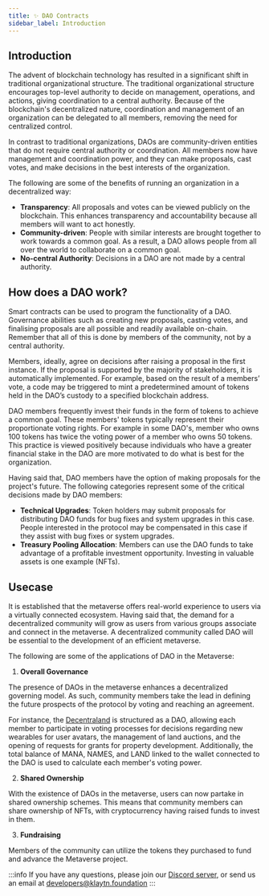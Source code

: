 ```yaml
---
title: ✨ DAO Contracts
sidebar_label: Introduction
---
```


## Introduction <a id="DAO Introduction"></a>
The advent of blockchain technology has resulted in a significant shift in traditional organizational structure. The traditional organizational structure encourages top-level authority to decide on management, operations, and actions, giving coordination to a central authority. Because of the blockchain's decentralized nature, coordination and management of an organization can be delegated to all members, removing the need for centralized control.

In contrast to traditional organizations, DAOs are community-driven entities that do not require central authority or coordination. All members now have management and coordination power, and they can make proposals, cast votes, and make decisions in the best interests of the organization.

The following are some of the benefits of running an organization in a decentralized way:

* **Transparency**: All proposals and votes can be viewed publicly on the blockchain. This enhances transparency and accountability because all members will want to act honestly.
* **Community-driven**: People with similar interests are brought together to work towards a common goal. As a result, a DAO allows people from all over the world to collaborate on a common goal.
* **No-central Authority**: Decisions in a DAO are not made by a central authority.

## How does a DAO work? <a id="How do DAO’s work"></a>

Smart contracts can be used to program the functionality of a DAO. Governance abilities such as creating new proposals, casting votes, and finalising proposals are all possible and readily available on-chain. Remember that all of this is done by members of the community, not by a central authority.

Members, ideally, agree on decisions after raising a proposal in the first instance. If the proposal is supported by the majority of stakeholders, it is automatically implemented. For example, based on the result of a members’ vote, a code may be triggered to mint a predetermined amount of tokens held in the DAO’s custody to a specified blockchain address.  

DAO members frequently invest their funds in the form of tokens to achieve a common goal. These members' tokens typically represent their proportionate voting rights. For example in some DAO's, member who owns 100 tokens has twice the voting power of a member who owns 50 tokens. This practice is viewed positively because individuals who have a greater financial stake in the DAO are more motivated to do what is best for the organization.

Having said that, DAO members have the option of making proposals for the project's future. The following categories represent some of the critical decisions made by DAO members:

* **Technical Upgrades**: Token holders may submit proposals for distributing DAO funds for bug fixes and system upgrades in this case. People interested in the protocol may be compensated in this case if they assist with bug fixes or system upgrades.
* **Treasury Pooling Allocation**: Members can use the DAO funds to take advantage of a profitable investment opportunity. Investing in valuable assets is one example (NFTs).


## Usecase <a id="DAO Usecase"></a>
It is established that the metaverse offers real-world experience to users via a virtually connected ecosystem. Having said that, the demand for a decentralized community will grow as users from various groups associate and connect in the metaverse. A decentralized community called DAO will be essential to the development of an efficient  metaverse.

The following are some of the applications of DAO in the Metaverse:

1. **Overall Governance**
   
The presence of DAOs in the metaverse enhances a decentralized governing model. As such, community members take the lead in defining the future prospects of the protocol by voting and reaching an agreement.

For instance, the [Decentraland](https://docs.decentraland.org/player/general/dao/dao-userguide/) is structured as a DAO, allowing each member to participate in voting processes for decisions regarding new wearables for user avatars, the management of land auctions, and the opening of requests for grants for property development. Additionally, the total balance of MANA, NAMES, and LAND linked to the wallet connected to the DAO is used to calculate each member's voting power.

2. **Shared Ownership**
   
With the existence of DAOs in the metaverse, users can now partake in shared ownership schemes. This means that community members can share ownership of NFTs, with cryptocurrency having raised funds to invest in them.

3. **Fundraising**
   
Members of the community can utilize the tokens they purchased to fund and advance the Metaverse project.



:::info
If you have any questions, please join our [Discord server](https://discord.io/KlaytnOfficial), or send us an email at developers@klaytn.foundation
:::


